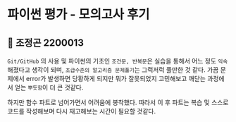 # 파이썬 평가 - 모의고사 후기

## 🤔 조정곤 2200013

`Git/GitHub` 의 사용 및 파이썬의 기초인 `조건문, 반복문`은 실습을 통해서 어느 정도 `익숙`해졌다고 생각이 되며, `초급수준의 알고리즘 문제풀기`는 그럭저럭 풀만한 것 같다. 가끔 문제에서 error가 발생하면 당황하게 되지만 뭐가 잘못되었지 고민해보고 깨닫는 과정에서 얻는 `뿌듯함`이 더 큰 것같다.

하지만 함수 파트로 넘어가면서 어려움에 봉착했다. 따라서 이 후 파트는 복습 및 스스로 코드를 작성해보며 다시 재고해보는 시간이 필요할 것같다. 